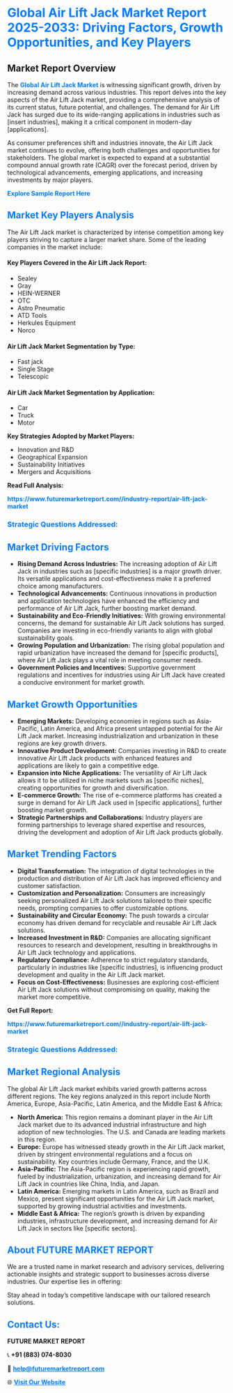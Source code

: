 <h1 style="color: #007BFF;">Global Air Lift Jack Market Report 2025-2033: Driving Factors, Growth Opportunities, and Key Players</h1>

<section id="overview">
<h2>Market Report Overview</h2>
<p>The <a href="https://www.futuremarketreport.com//industry-report/air-lift-jack-market" style="color: #007BFF; text-decoration: none;"><strong>Global Air Lift Jack Market</strong></a> is witnessing significant growth, driven by increasing demand across various industries. This report delves into the key aspects of the Air Lift Jack market, providing a comprehensive analysis of its current status, future potential, and challenges. The demand for Air Lift Jack has surged due to its wide-ranging applications in industries such as [insert industries], making it a critical component in modern-day [applications].</p>
<p>As consumer preferences shift and industries innovate, the Air Lift Jack market continues to evolve, offering both challenges and opportunities for stakeholders. The global market is expected to expand at a substantial compound annual growth rate (CAGR) over the forecast period, driven by technological advancements, emerging applications, and increasing investments by major players.</p>
</section>

<section id="overview">
<p><a href="https://www.futuremarketreport.com//request-sample/reportId=49924" style="color: #007BFF; text-decoration: none;"><strong>Explore Sample Report Here</strong></a></p>
</section>

<section id="key-players">
<h2 style="color: #007BFF;">Market Key Players Analysis</h2>
<p>The Air Lift Jack market is characterized by intense competition among key players striving to capture a larger market share. Some of the leading companies in the market include:</p>
<h4>Key Players Covered in the Air Lift Jack Report:</h4>
<ul><li>Sealey</li><li>Gray</li><li>HEIN-WERNER</li><li>OTC</li><li>Astro Pneumatic</li><li>ATD Tools</li><li>Herkules Equipment</li><li>Norco</li></ul>
<h4>Air Lift Jack Market Segmentation by Type:</h4>
<ul><li>Fast jack</li><li>Single Stage</li><li>Telescopic</li></ul>

<h4>Air Lift Jack Market Segmentation by Application:</h4>
<ul><li>Car</li><li>Truck</li><li>Motor</li></ul>
<p><strong>Key Strategies Adopted by Market Players:</strong></p>
<ul>
<li>Innovation and R&D</li>
<li>Geographical Expansion</li>
<li>Sustainability Initiatives</li>
<li>Mergers and Acquisitions</li>
</ul>
</section>

<section>
<p><strong>Read Full Analysis: </strong></p><a href="https://www.futuremarketreport.com//industry-report/air-lift-jack-market" style="color: #007BFF; text-decoration: none;"><strong>https://www.futuremarketreport.com//industry-report/air-lift-jack-market</strong></a>
<h3 style="color: #007BFF;">Strategic Questions Addressed:</h3>
</section>

<section id="driving-factors">
<h2 style="color: #007BFF;">Market Driving Factors</h2>
<ul>
<li><strong>Rising Demand Across Industries:</strong> The increasing adoption of Air Lift Jack in industries such as [specific industries] is a major growth driver. Its versatile applications and cost-effectiveness make it a preferred choice among manufacturers.</li>
<li><strong>Technological Advancements:</strong> Continuous innovations in production and application technologies have enhanced the efficiency and performance of Air Lift Jack, further boosting market demand.</li>
<li><strong>Sustainability and Eco-Friendly Initiatives:</strong> With growing environmental concerns, the demand for sustainable Air Lift Jack solutions has surged. Companies are investing in eco-friendly variants to align with global sustainability goals.</li>
<li><strong>Growing Population and Urbanization:</strong> The rising global population and rapid urbanization have increased the demand for [specific products], where Air Lift Jack plays a vital role in meeting consumer needs.</li>
<li><strong>Government Policies and Incentives:</strong> Supportive government regulations and incentives for industries using Air Lift Jack have created a conducive environment for market growth.</li>
</ul>
</section>

<section id="growth-opportunities">
<h2 style="color: #007BFF;">Market Growth Opportunities</h2>
<ul>
<li><strong>Emerging Markets:</strong> Developing economies in regions such as Asia-Pacific, Latin America, and Africa present untapped potential for the Air Lift Jack market. Increasing industrialization and urbanization in these regions are key growth drivers.</li>
<li><strong>Innovative Product Development:</strong> Companies investing in R&D to create innovative Air Lift Jack products with enhanced features and applications are likely to gain a competitive edge.</li>
<li><strong>Expansion into Niche Applications:</strong> The versatility of Air Lift Jack allows it to be utilized in niche markets such as [specific niches], creating opportunities for growth and diversification.</li>
<li><strong>E-commerce Growth:</strong> The rise of e-commerce platforms has created a surge in demand for Air Lift Jack used in [specific applications], further boosting market growth.</li>
<li><strong>Strategic Partnerships and Collaborations:</strong> Industry players are forming partnerships to leverage shared expertise and resources, driving the development and adoption of Air Lift Jack products globally.</li>
</ul>
</section>

<section id="trending-factors">
<h2 style="color: #007BFF;">Market Trending Factors</h2>
<ul>
<li><strong>Digital Transformation:</strong> The integration of digital technologies in the production and distribution of Air Lift Jack has improved efficiency and customer satisfaction.</li>
<li><strong>Customization and Personalization:</strong> Consumers are increasingly seeking personalized Air Lift Jack solutions tailored to their specific needs, prompting companies to offer customizable options.</li>
<li><strong>Sustainability and Circular Economy:</strong> The push towards a circular economy has driven demand for recyclable and reusable Air Lift Jack solutions.</li>
<li><strong>Increased Investment in R&D:</strong> Companies are allocating significant resources to research and development, resulting in breakthroughs in Air Lift Jack technology and applications.</li>
<li><strong>Regulatory Compliance:</strong> Adherence to strict regulatory standards, particularly in industries like [specific industries], is influencing product development and quality in the Air Lift Jack market.</li>
<li><strong>Focus on Cost-Effectiveness:</strong> Businesses are exploring cost-efficient Air Lift Jack solutions without compromising on quality, making the market more competitive.</li>
</ul>
</section>

<section>
<p><strong>Get Full Report: </strong></p><a href="https://www.futuremarketreport.com//industry-report/air-lift-jack-market" style="color: #007BFF; text-decoration: none;"><strong>https://www.futuremarketreport.com//industry-report/air-lift-jack-market</strong></a>
<h3 style="color: #007BFF;">Strategic Questions Addressed:</h3>
</section>


<section id="regional-analysis">
<h2 style="color: #007BFF;">Market Regional Analysis</h2>
<p>The global Air Lift Jack market exhibits varied growth patterns across different regions. The key regions analyzed in this report include North America, Europe, Asia-Pacific, Latin America, and the Middle East & Africa:</p>
<ul>
<li><strong>North America:</strong> This region remains a dominant player in the Air Lift Jack market due to its advanced industrial infrastructure and high adoption of new technologies. The U.S. and Canada are leading markets in this region.</li>
<li><strong>Europe:</strong> Europe has witnessed steady growth in the Air Lift Jack market, driven by stringent environmental regulations and a focus on sustainability. Key countries include Germany, France, and the U.K.</li>
<li><strong>Asia-Pacific:</strong> The Asia-Pacific region is experiencing rapid growth, fueled by industrialization, urbanization, and increasing demand for Air Lift Jack in countries like China, India, and Japan.</li>
<li><strong>Latin America:</strong> Emerging markets in Latin America, such as Brazil and Mexico, present significant opportunities for the Air Lift Jack market, supported by growing industrial activities and investments.</li>
<li><strong>Middle East & Africa:</strong> The region’s growth is driven by expanding industries, infrastructure development, and increasing demand for Air Lift Jack in sectors like [specific sectors].</li>
</ul>
</section>

<footer>
<h2 style="color: #007BFF;">About FUTURE MARKET REPORT</h2>
<p>We are a trusted name in market research and advisory services, delivering actionable insights and strategic support to businesses across diverse industries. Our expertise lies in offering:</p>

<p>Stay ahead in today’s competitive landscape with our tailored research solutions.</p>

<h2 style="color: #007BFF;">Contact Us:</h2>
<p><strong>FUTURE MARKET REPORT</strong></p>
<p>📞 <strong>+91 (883) 074-8030</strong></p>
<p>📧 <strong><a href="mailto:help@futuremarketreport.com" style="color: #007BFF;">help@futuremarketreport.com</a></strong></p>
<p>🌐 <strong><a href="https://www.futuremarketreport.com/" style="color: #007BFF;">Visit Our Website</a></strong></p>
</footer>